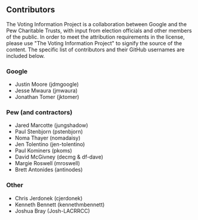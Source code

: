 ## Contributors
The Voting Information Project is a collaboration between Google and the Pew
Charitable Trusts, with input from election officials and other members of the
public. In order to meet the attribution requirements in the license, please use
"The Voting Information Project" to signify the source of the content. The
specific list of contributors and their GitHub usernames are included below.

### Google
* Justin Moore (jdmgoogle)
* Jesse Mwaura (jmwaura)
* Jonathan Tomer (jktomer)

### Pew (and contractors)
* Jared Marcotte (jungshadow)
* Paul Stenbjorn (pstenbjorn)
* Noma Thayer (nomadaisy)
* Jen Tolentino (jen-tolentino)
* Paul Kominers (pkoms)
* David McGivney (decmg & df-dave)
* Margie Roswell (mroswell)
* Brett Antonides (antinodes)

### Other
* Chris Jerdonek (cjerdonek)
* Kenneth Bennett (kennethmbennett)
* Joshua Bray (Josh-LACRRCC)
